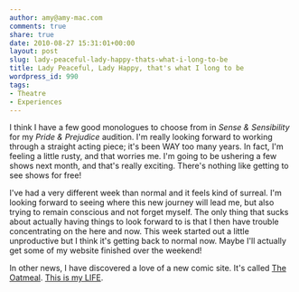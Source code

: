 ```yaml
---
author: amy@amy-mac.com
comments: true
share: true
date: 2010-08-27 15:31:01+00:00
layout: post
slug: lady-peaceful-lady-happy-thats-what-i-long-to-be
title: Lady Peaceful, Lady Happy, that's what I long to be
wordpress_id: 990
tags:
- Theatre
- Experiences
---
```


I think I have a few good monologues to choose from in _Sense & Sensibility_ for my _Pride & Prejudice_ audition. I'm really looking forward to working through a straight acting piece; it's been WAY too many years. In fact, I'm feeling a little rusty, and that worries me. I'm going to be ushering a few shows next month, and that's really exciting. There's nothing like getting to see shows for free!

I've had a very different week than normal and it feels kind of surreal. I'm looking forward to seeing where this new journey will lead me, but also trying to remain conscious and not forget myself. The only thing that sucks about actually having things to look forward to is that I then have trouble concentrating on the here and now. This week started out a little unproductive but I think it's getting back to normal now. Maybe I'll actually get some of my website finished over the weekend!

In other news, I have discovered a love of a new comic site. It's called [The Oatmeal](http://theoatmeal.com/). [This is my LIFE](http://theoatmeal.com/comics/working_home).

